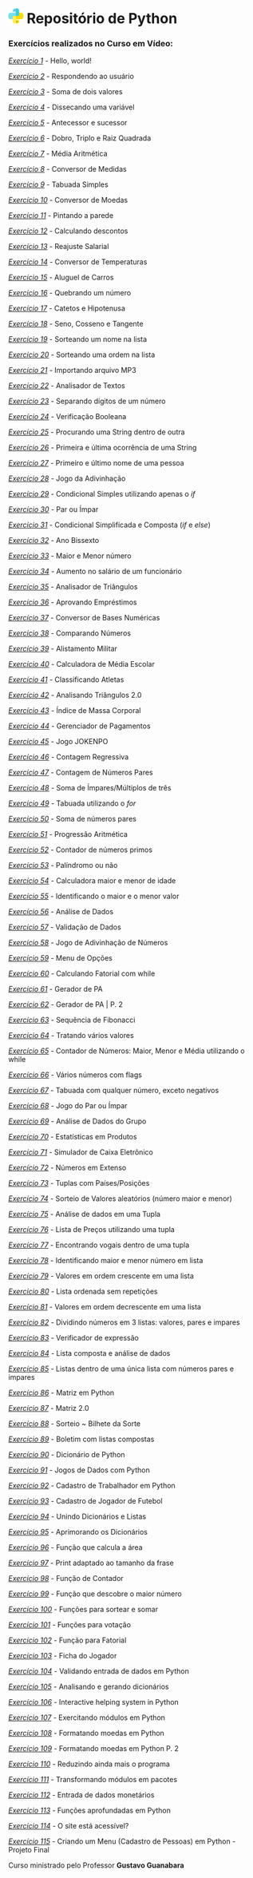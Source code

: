 # <img src="python.png" alt="Python" width="30"/> Repositório de Python 

### Exercícios realizados no **Curso em Vídeo**:


[_Exercício 1_](https://github.com/luamdrs/Exercicios_Python/blob/main/Exercicios_Python/Exercicio_01.py) - Hello, world!

[_Exercício 2_](https://github.com/luamdrs/Exercicios_Python/blob/main/Exercicios_Python/Exercicio_02.py) - Respondendo ao usuário

[_Exercício 3_](https://github.com/luamdrs/Exercicios_Python/blob/main/Exercicios_Python/Exercicio_03.py) - Soma de dois valores

[_Exercício 4_](https://github.com/luamdrs/Exercicios_Python/blob/main/Exercicios_Python/Exercicio_04.py) - Dissecando uma variável

[_Exercício 5_](https://github.com/luamdrs/Exercicios_Python/blob/main/Exercicios_Python/Exercicio_05.py) - Antecessor e sucessor

[_Exercício 6_](https://github.com/luamdrs/Exercicios_Python/blob/main/Exercicios_Python/Exercicio_06.py) - Dobro, Triplo e Raiz Quadrada

[_Exercício 7_](https://github.com/luamdrs/Exercicios_Python/blob/main/Exercicios_Python/Exercicio_07.py) - Média Aritmética

[_Exercício 8_](https://github.com/luamdrs/Exercicios_Python/blob/main/Exercicios_Python/Exercicio_08.py) - Conversor de Medidas

[_Exercício 9_](https://github.com/luamdrs/Exercicios_Python/blob/main/Exercicios_Python/Exercicio_09.py) - Tabuada Simples

[_Exercício 10_](https://github.com/luamdrs/Exercicios_Python/blob/main/Exercicios_Python/Exercicio_10.py) - Conversor de Moedas

[_Exercício 11_](https://github.com/luamdrs/Exercicios_Python/blob/main/Exercicios_Python/Exercicio_11.py) - Pintando a parede

[_Exercício 12_](https://github.com/luamdrs/Exercicios_Python/blob/main/Exercicios_Python/Exercicio_12.py) - Calculando descontos

[_Exercício 13_](https://github.com/luamdrs/Exercicios_Python/blob/main/Exercicios_Python/Exercicio_13.py) - Reajuste Salarial

[_Exercício 14_](https://github.com/luamdrs/Exercicios_Python/blob/main/Exercicios_Python/Exercicio_14.py) - Conversor de Temperaturas

[_Exercício 15_](https://github.com/luamdrs/Exercicios_Python/blob/main/Exercicios_Python/Exercicio_15.py) - Aluguel de Carros

[_Exercício 16_](https://github.com/luamdrs/Exercicios_Python/blob/main/Exercicios_Python/Exercicio_16.py) - Quebrando um número

[_Exercício 17_](https://github.com/luamdrs/Exercicios_Python/blob/main/Exercicios_Python/Exercicio_17.py) - Catetos e Hipotenusa

[_Exercício 18_](https://github.com/luamdrs/Exercicios_Python/blob/main/Exercicios_Python/Exercicio_18.py) - Seno, Cosseno e Tangente

[_Exercício 19_](https://github.com/luamdrs/Exercicios_Python/blob/main/Exercicios_Python/Exercicio_19.py) - Sorteando um nome na lista

[_Exercício 20_](https://github.com/luamdrs/Exercicios_Python/blob/main/Exercicios_Python/Exercicio_20.py) - Sorteando uma ordem na lista

[_Exercício 21_](https://github.com/luamdrs/Exercicios_Python/blob/main/Exercicios_Python/Exercicio_21.py) - Importando arquivo MP3

[_Exercício 22_](https://github.com/luamdrs/Exercicios_Python/blob/main/Exercicios_Python/Exercicio_22.py) - Analisador de Textos

[_Exercício 23_](https://github.com/luamdrs/Exercicios_Python/blob/main/Exercicios_Python/Exercicio_23.py) - Separando dígitos de um número

[_Exercício 24_](https://github.com/luamdrs/Exercicios_Python/blob/main/Exercicios_Python/Exercicio_24.py) - Verificação Booleana

[_Exercício 25_](https://github.com/luamdrs/Exercicios_Python/blob/main/Exercicios_Python/Exercicio_25.py) - Procurando uma String dentro de outra

[_Exercício 26_](https://github.com/luamdrs/Exercicios_Python/blob/main/Exercicios_Python/Exercicio_26.py) - Primeira e última ocorrência de uma String

[_Exercício 27_](https://github.com/luamdrs/Exercicios_Python/blob/main/Exercicios_Python/Exercicio_27.py) - Primeiro e último nome de uma pessoa

[_Exercício 28_](https://github.com/luamdrs/Exercicios_Python/blob/main/Exercicios_Python/Exercicio_28.py) - Jogo da Adivinhação

[_Exercício 29_](https://github.com/luamdrs/Exercicios_Python/blob/main/Exercicios_Python/Exercicio_29.py) - Condicional Simples utilizando apenas o *if*

[_Exercício 30_](https://github.com/luamdrs/Exercicios_Python/blob/main/Exercicios_Python/Exercicio_30.py) - Par ou Ímpar

[_Exercício 31_](https://github.com/luamdrs/Exercicios_Python/blob/main/Exercicios_Python/Exercicio_31.py) - Condicional Simplificada e Composta (*if* e *else*)

[_Exercício 32_](https://github.com/luamdrs/Exercicios_Python/blob/main/Exercicios_Python/Exercicio_32.py) - Ano Bissexto

[_Exercício 33_](https://github.com/luamdrs/Exercicios_Python/blob/main/Exercicios_Python/Exercicio_33.py) - Maior e Menor número

[_Exercício 34_](https://github.com/luamdrs/Exercicios_Python/blob/main/Exercicios_Python/Exercicio_34.py) - Aumento no salário de um funcionário

[_Exercício 35_](https://github.com/luamdrs/Exercicios_Python/blob/main/Exercicios_Python/Exercicio_35.py) - Analisador de Triângulos

[_Exercício 36_](https://github.com/luamdrs/Exercicios_Python/blob/main/Exercicios_Python/Exercicio_36.py) - Aprovando Empréstimos

[_Exercício 37_](https://github.com/luamdrs/Exercicios_Python/blob/main/Exercicios_Python/Exercicio_37.py) - Conversor de Bases Numéricas

[_Exercício 38_](https://github.com/luamdrs/Exercicios_Python/blob/main/Exercicios_Python/Exercicio_38.py) - Comparando Números

[_Exercício 39_](https://github.com/luamdrs/Exercicios_Python/blob/main/Exercicios_Python/Exercicio_39.py) - Alistamento Militar

[_Exercício 40_](https://github.com/luamdrs/Exercicios_Python/blob/main/Exercicios_Python/Exercicio_40.py) - Calculadora de Média Escolar

[_Exercício 41_](https://github.com/luamdrs/Exercicios_Python/blob/main/Exercicios_Python/Exercicio_41.py) - Classificando Atletas

[_Exercício 42_](https://github.com/luamdrs/Exercicios_Python/blob/main/Exercicios_Python/Exercicio_42.py) - Analisando Triângulos 2.0

[_Exercício 43_](https://github.com/luamdrs/Exercicios_Python/blob/main/Exercicios_Python/Exercicio_43.py) - Índice de Massa Corporal

[_Exercício 44_](https://github.com/luamdrs/Exercicios_Python/blob/main/Exercicios_Python/Exercicio_44.py) - Gerenciador de Pagamentos

[_Exercício 45_](https://github.com/luamdrs/Exercicios_Python/blob/main/Exercicios_Python/Exercicio_45.py) - Jogo JOKENPO

[_Exercício 46_](https://github.com/luamdrs/Exercicios_Python/blob/main/Exercicios_Python/Exercicio_46.py) - Contagem Regressiva

[_Exercício 47_](https://github.com/luamdrs/Exercicios_Python/blob/main/Exercicios_Python/Exercicio_47.py) - Contagem de Números Pares

[_Exercício 48_](https://github.com/luamdrs/Exercicios_Python/blob/main/Exercicios_Python/Exercicio_48.py) - Soma de Ímpares/Múltiplos de três

[_Exercício 49_](https://github.com/luamdrs/Exercicios_Python/blob/main/Exercicios_Python/Exercicio_49.py) - Tabuada utilizando o *for*

[_Exercício 50_](https://github.com/luamdrs/Exercicios_Python/blob/main/Exercicios_Python/Exercicio_50.py) - Soma de números pares

[_Exercício 51_](https://github.com/luamdrs/Exercicios_Python/blob/main/Exercicios_Python/Exercicio_51.py) - Progressão Aritmética

[_Exercício 52_](https://github.com/luamdrs/Exercicios_Python/blob/main/Exercicios_Python/Exercicio_52.py) - Contador de números primos

[_Exercício 53_](https://github.com/luamdrs/Exercicios_Python/blob/main/Exercicios_Python/Exercicio_53.py) - Palíndromo ou não

[_Exercício 54_](https://github.com/luamdrs/Exercicios_Python/blob/main/Exercicios_Python/Exercicio_54.py) - Calculadora maior e menor de idade

[_Exercício 55_](https://github.com/luamdrs/Exercicios_Python/blob/main/Exercicios_Python/Exercicio_55.py) - Identificando o maior e o menor valor

[_Exercício 56_](https://github.com/luamdrs/Exercicios_Python/blob/main/Exercicios_Python/Exercicio_56.py) - Análise de Dados

[_Exercício 57_](https://github.com/luamdrs/Exercicios_Python/blob/main/Exercicios_Python/Exercicio_57.py) - Validação de Dados

[_Exercício 58_](https://github.com/luamdrs/Exercicios_Python/blob/main/Exercicios_Python/Exercicio_58.py) - Jogo de Adivinhação de Números

[_Exercício 59_](https://github.com/luamdrs/Exercicios_Python/blob/main/Exercicios_Python/Exercicio_59.py) - Menu de Opções

[_Exercício 60_](https://github.com/luamdrs/Exercicios_Python/blob/main/Exercicios_Python/Exercicio_60.py) - Calculando Fatorial com while

[_Exercício 61_](https://github.com/luamdrs/Exercicios_Python/blob/main/Exercicios_Python/Exercicio_61.py) - Gerador de PA

[_Exercício 62_](https://github.com/luamdrs/Exercicios_Python/blob/main/Exercicios_Python/Exercicio_62.py) - Gerador de PA | P. 2

[_Exercício 63_](https://github.com/luamdrs/Exercicios_Python/blob/main/Exercicios_Python/Exercicio_63.py) - Sequência de Fibonacci

[_Exercício 64_](https://github.com/luamdrs/Exercicios_Python/blob/main/Exercicios_Python/Exercicio_64.py) - Tratando vários valores

[_Exercício 65_](https://github.com/luamdrs/Exercicios_Python/blob/main/Exercicios_Python/Exercicio_65.py) - Contador de Números: Maior, Menor e Média utilizando o while

[_Exercício 66_](https://github.com/luamdrs/Exercicios_Python/blob/main/Exercicios_Python/Exercicio_66.py) - Vários números com flags

[_Exercício 67_](https://github.com/luamdrs/Exercicios_Python/blob/main/Exercicios_Python/Exercicio_67.py) - Tabuada com qualquer número, exceto negativos

[_Exercício 68_](https://github.com/luamdrs/Exercicios_Python/blob/main/Exercicios_Python/Exercicio_68.py) - Jogo do Par ou Ímpar

[_Exercício 69_](https://github.com/luamdrs/Exercicios_Python/blob/main/Exercicios_Python/Exercicio_69.py) - Análise de Dados do Grupo

[_Exercício 70_](https://github.com/luamdrs/Exercicios_Python/blob/main/Exercicios_Python/Exercicio_70.py) - Estatísticas em Produtos

[_Exercício 71_](https://github.com/luamdrs/Exercicios_Python/blob/main/Exercicios_Python/Exercicio_71.py) - Simulador de Caixa Eletrônico

[_Exercício 72_](https://github.com/luamdrs/Exercicios_Python/blob/main/Exercicios_Python/Exercicio_72.py) - Números em Extenso

[_Exercício 73_](https://github.com/luamdrs/Exercicios_Python/blob/main/Exercicios_Python/Exercicio_73.py) - Tuplas com Países/Posições

[_Exercício 74_](https://github.com/luamdrs/Exercicios_Python/blob/main/Exercicios_Python/Exercicio_74.py) - Sorteio de Valores aleatórios (número maior e menor)

[_Exercício 75_](https://github.com/luamdrs/Exercicios_Python/blob/main/Exercicios_Python/Exercicio_75.py) - Análise de dados em uma Tupla

[_Exercício 76_](https://github.com/luamdrs/Exercicios_Python/blob/main/Exercicios_Python/Exercicio_76.py) - Lista de Preços utilizando uma tupla

[_Exercício 77_](https://github.com/luamdrs/Exercicios_Python/blob/main/Exercicios_Python/Exercicio_77.py) - Encontrando vogais dentro de uma tupla

[_Exercício 78_](https://github.com/luamdrs/Exercicios_Python/blob/main/Exercicios_Python/Exercicio_78.py) - Identificando maior e menor número em lista

[_Exercício 79_](https://github.com/luamdrs/Exercicios_Python/blob/main/Exercicios_Python/Exercicio_79.py) - Valores em ordem crescente em uma lista

[_Exercício 80_](https://github.com/luamdrs/Exercicios_Python/blob/main/Exercicios_Python/Exercicio_80.py) - Lista ordenada sem repetições

[_Exercício 81_](https://github.com/luamdrs/Exercicios_Python/blob/main/Exercicios_Python/Exercicio_81.py) - Valores em ordem decrescente em uma lista

[_Exercício 82_](https://github.com/luamdrs/Exercicios_Python/blob/main/Exercicios_Python/Exercicio_82.py) - Dividindo números em 3 listas: valores, pares e impares

[_Exercício 83_](https://github.com/luamdrs/Exercicios_Python/blob/main/Exercicios_Python/Exercicio_83.py) - Verificador de expressão

[_Exercício 84_](https://github.com/luamdrs/Exercicios_Python/blob/main/Exercicios_Python/Exercicio_84.py) - Lista composta e análise de dados

[_Exercício 85_](https://github.com/luamdrs/Exercicios_Python/blob/main/Exercicios_Python/Exercicio_85.py) - Listas dentro de uma única lista com números pares e impares

[_Exercício 86_](https://github.com/luamdrs/Exercicios_Python/blob/main/Exercicios_Python/Exercicio_86.py) - Matriz em Python

[_Exercício 87_](https://github.com/luamdrs/Exercicios_Python/blob/main/Exercicios_Python/Exercicio_87.py) - Matriz 2.0

[_Exercício 88_](https://github.com/luamdrs/Exercicios_Python/blob/main/Exercicios_Python/Exercicio_88.py) - Sorteio ~ Bilhete da Sorte

[_Exercício 89_](https://github.com/luamdrs/Exercicios_Python/blob/main/Exercicios_Python/Exercicio_89.py) - Boletim com listas compostas

[_Exercício 90_](https://github.com/luamdrs/Exercicios_Python/blob/main/Exercicios_Python/Exercicio_90.py) - Dicionário de Python

[_Exercício 91_](https://github.com/luamdrs/Exercicios_Python/blob/main/Exercicios_Python/Exercicio_91.py) - Jogos de Dados com Python

[_Exercício 92_](https://github.com/luamdrs/Exercicios_Python/blob/main/Exercicios_Python/Exercicio_92.py) - Cadastro de Trabalhador em Python

[_Exercício 93_](https://github.com/luamdrs/Exercicios_Python/blob/main/Exercicios_Python/Exercicio_93.py) - Cadastro de Jogador de Futebol

[_Exercício 94_](https://github.com/luamdrs/Exercicios_Python/blob/main/Exercicios_Python/Exercicio_94.py) - Unindo Dicionários e Listas

[_Exercício 95_](https://github.com/luamdrs/Exercicios_Python/blob/main/Exercicios_Python/Exercicio_95.py) - Aprimorando os Dicionários

[_Exercício 96_](https://github.com/luamdrs/Exercicios_Python/blob/main/Exercicios_Python/Exercicio_96.py) - Função que calcula a área

[_Exercício 97_](https://github.com/luamdrs/Exercicios_Python/blob/main/Exercicios_Python/Exercicio_97.py) - Print adaptado ao tamanho da frase

[_Exercício 98_](https://github.com/luamdrs/Exercicios_Python/blob/main/Exercicios_Python/Exercicio_98.py) - Função de Contador

[_Exercício 99_](https://github.com/luamdrs/Exercicios_Python/blob/main/Exercicios_Python/Exercicio_99.py) - Função que descobre o maior número

[_Exercício 100_](https://github.com/luamdrs/Exercicios_Python/blob/main/Exercicios_Python/Exercício_100.py) - Funções para sortear e somar

[_Exercício 101_](https://github.com/luamdrs/Exercicios_Python/blob/main/Exercicios_Python/Exercício_101.py) - Funções para votação

[_Exercício 102_](https://github.com/luamdrs/Exercicios_Python/blob/main/Exercicios_Python/Exercício_102.py) - Função para Fatorial

[_Exercício 103_](https://github.com/luamdrs/Exercicios_Python/blob/main/Exercicios_Python/Exercício_103.py) - Ficha do Jogador

[_Exercício 104_](https://github.com/luamdrs/Exercicios_Python/blob/main/Exercicios_Python/Exercício_104.py) - Validando entrada de dados em Python

[_Exercício 105_](https://github.com/luamdrs/Exercicios_Python/blob/main/Exercicios_Python/Exercício_105.py) - Analisando e gerando dicionários

[_Exercício 106_](https://github.com/luamdrs/Exercicios_Python/blob/main/Exercicios_Python/Exercício_106.py) - Interactive helping system in Python

[_Exercício 107_](https://github.com/luamdrs/Exercicios_Python/tree/main/Exercicios_Python/Exercicio_107.py) - Exercitando módulos em Python

[_Exercício 108_](https://github.com/luamdrs/Exercicios_Python/blob/main/Exercicios_Python/Exercício_108.py) - Formatando moedas em Python

[_Exercício 109_](https://github.com/luamdrs/Exercicios_Python/blob/main/Exercicios_Python/Exercício_109.py) - Formatando moedas em Python P. 2

[_Exercício 110_](https://github.com/luamdrs/Exercicios_Python/blob/main/Exercicios_Python/Exercício_110.py) - Reduzindo ainda mais o programa

[_Exercício 111_](https://github.com/luamdrs/Exercicios_Python/blob/main/Exercicios_Python/Exercício_111.py) - Transformando módulos em pacotes

[_Exercício 112_](https://github.com/luamdrs/Exercicios_Python/blob/main/Exercicios_Python/Exercício_112.py) - Entrada de dados monetários

[_Exercício 113_](https://github.com/luamdrs/Exercicios_Python/blob/main/Exercicios_Python/Exercício_113.py) - Funções aprofundadas em Python

[_Exercício 114_](https://github.com/luamdrs/Exercicios_Python/blob/main/Exercicios_Python/Exercício_114.py) - O site está acessível?

[_Exercício 115_](https://github.com/luamdrs/Exercicios_Python/blob/main/Exercicios_Python/Exercício_115.py) - Criando um Menu (Cadastro de Pessoas) em Python - Projeto Final

Curso ministrado pelo Professor **Gustavo Guanabara**